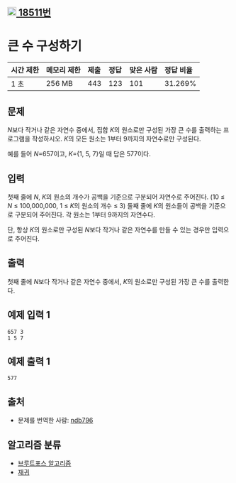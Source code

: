 ## [<img src="https://d2gd6pc034wcta.cloudfront.net/tier/6.svg" width=20> 18511번](https://www.acmicpc.net/problem/18511)

# 큰 수 구성하기

| 시간 제한 | 메모리 제한 | 제출 | 정답 | 맞은 사람 | 정답 비율 |
| :-------- | :---------- | :--- | :--- | :-------- | :-------- |
| 1 초      | 256 MB      | 443  | 123  | 101       | 31.269%   |

## 문제

*N*보다 작거나 같은 자연수 중에서, 집합 *K*의 원소로만 구성된 가장 큰 수를 출력하는 프로그램을 작성하시오. *K*의 모든 원소는 1부터 9까지의 자연수로만 구성된다.

예를 들어 *N*=657이고, *K*={1, 5, 7}일 때 답은 577이다.

## 입력

첫째 줄에 *N*, *K*의 원소의 개수가 공백을 기준으로 구분되어 자연수로 주어진다. (10 ≤ *N* ≤ 100,000,000, 1 ≤ *K*의 원소의 개수 ≤ 3) 둘째 줄에 *K*의 원소들이 공백을 기준으로 구분되어 주어진다. 각 원소는 1부터 9까지의 자연수다.

단, 항상 *K*의 원소로만 구성된 *N*보다 작거나 같은 자연수를 만들 수 있는 경우만 입력으로 주어진다.

## 출력

첫째 줄에 *N*보다 작거나 같은 자연수 중에서, *K*의 원소로만 구성된 가장 큰 수를 출력한다.

## 예제 입력 1

```
657 3
1 5 7
```

## 예제 출력 1

```
577
```

## 출처

- 문제를 번역한 사람: [ndb796](https://www.acmicpc.net/user/ndb796)

## 알고리즘 분류

- [브루트포스 알고리즘](https://www.acmicpc.net/problem/tag/125)
- [재귀](https://www.acmicpc.net/problem/tag/62)